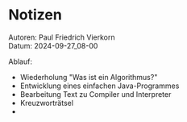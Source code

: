 # Notizen

Autoren: Paul Friedrich Vierkorn  
Datum: 2024-09-27_08-00

Ablauf:

- Wiederholung "Was ist ein Algorithmus?"
- Entwicklung eines einfachen Java-Programmes
- Bearbeitung Text zu Compiler und Interpreter
- Kreuzworträtsel
- 
